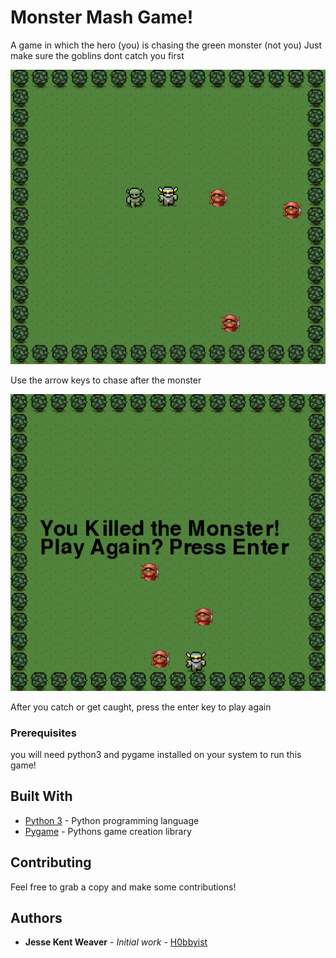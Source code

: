 # Monster Mash Game!

A game in which the hero (you) is chasing the green monster (not you)
Just make sure the goblins dont catch you first

<img src="Screenshot1.png" width="600px">

Use the arrow keys to chase after the monster

<img src="Screenshot2.png" width="600px">

After you catch or get caught, press the enter key to play again

### Prerequisites

you will need python3 and pygame installed on your system to run this game!


## Built With

* [Python 3](https://www.pygame.org/news) - Python programming language
* [Pygame](https://www.pygame.org/news) - Pythons game creation library

## Contributing

Feel free to grab a copy and make some contributions!


## Authors

* **Jesse Kent Weaver** - *Initial work* - [H0bbyist](https://github.com/H0bbyist)


